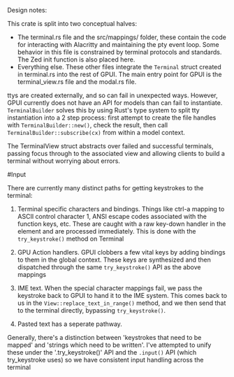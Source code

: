 Design notes:

This crate is split into two conceptual halves:
- The terminal.rs file and the src/mappings/ folder, these contain the code for interacting with Alacritty and maintaining the pty event loop. Some behavior in this file is constrained by terminal protocols and standards. The Zed init function is also placed here.
- Everything else. These other files integrate the `Terminal` struct created in terminal.rs into the rest of GPUI. The main entry point for GPUI is the terminal_view.rs file and the modal.rs file. 

ttys are created externally, and so can fail in unexpected ways. However, GPUI currently does not have an API for models than can fail to instantiate. `TerminalBuilder` solves this by using Rust's type system to split tty instantiation into a 2 step process: first attempt to create the file handles with `TerminalBuilder::new()`, check the result, then call `TerminalBuilder::subscribe(cx)` from within a model context.

The TerminalView struct abstracts over failed and successful terminals, passing focus through to the associated view and allowing clients to build a terminal without worrying about errors.

#Input 

There are currently many distinct paths for getting keystrokes to the terminal:

1. Terminal specific characters and bindings. Things like ctrl-a mapping to ASCII control character 1, ANSI escape codes associated with the function keys, etc. These are caught with a raw key-down handler in the element and are processed immediately. This is done with the `try_keystroke()` method on Terminal

2. GPU Action handlers. GPUI clobbers a few vital keys by adding bindings to them in the global context. These keys are synthesized and then dispatched through the same `try_keystroke()` API as the above mappings

3. IME text. When the special character mappings fail, we pass the keystroke back to GPUI to hand it to the IME system. This comes back to us in the `View::replace_text_in_range()` method, and we then send that to the terminal directly, bypassing `try_keystroke()`.

4. Pasted text has a seperate pathway. 

Generally, there's a distinction between 'keystrokes that need to be mapped' and 'strings which need to be written'. I've attempted to unify these under the '.try_keystroke()' API and the `.input()` API (which try_keystroke uses) so we have consistent input handling across the terminal